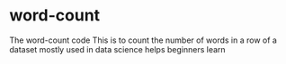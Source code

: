 # word-count
The word-count code
This is to count the number of words in a row of a dataset
mostly used in data science
helps beginners learn
